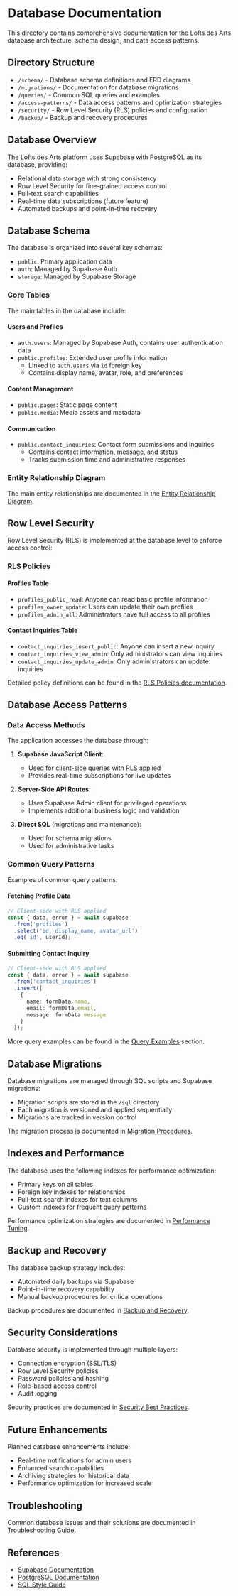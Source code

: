 # Database Documentation

This directory contains comprehensive documentation for the Lofts des Arts database architecture, schema design, and data access patterns.

## Directory Structure

- `/schema/` - Database schema definitions and ERD diagrams
- `/migrations/` - Documentation for database migrations
- `/queries/` - Common SQL queries and examples
- `/access-patterns/` - Data access patterns and optimization strategies
- `/security/` - Row Level Security (RLS) policies and configuration
- `/backup/` - Backup and recovery procedures

## Database Overview

The Lofts des Arts platform uses Supabase with PostgreSQL as its database, providing:

- Relational data storage with strong consistency
- Row Level Security for fine-grained access control
- Full-text search capabilities
- Real-time data subscriptions (future feature)
- Automated backups and point-in-time recovery

## Database Schema

The database is organized into several key schemas:

- `public`: Primary application data
- `auth`: Managed by Supabase Auth
- `storage`: Managed by Supabase Storage

### Core Tables

The main tables in the database include:

#### Users and Profiles

- `auth.users`: Managed by Supabase Auth, contains user authentication data
- `public.profiles`: Extended user profile information
  - Linked to `auth.users` via `id` foreign key
  - Contains display name, avatar, role, and preferences

#### Content Management

- `public.pages`: Static page content
- `public.media`: Media assets and metadata

#### Communication

- `public.contact_inquiries`: Contact form submissions and inquiries
  - Contains contact information, message, and status
  - Tracks submission time and administrative responses

### Entity Relationship Diagram

The main entity relationships are documented in the [Entity Relationship Diagram](./schema/erd.png).

## Row Level Security

Row Level Security (RLS) is implemented at the database level to enforce access control:

### RLS Policies

#### Profiles Table

- `profiles_public_read`: Anyone can read basic profile information
- `profiles_owner_update`: Users can update their own profiles
- `profiles_admin_all`: Administrators have full access to all profiles

#### Contact Inquiries Table

- `contact_inquiries_insert_public`: Anyone can insert a new inquiry
- `contact_inquiries_view_admin`: Only administrators can view inquiries
- `contact_inquiries_update_admin`: Only administrators can update inquiries

Detailed policy definitions can be found in the [RLS Policies documentation](./security/rls-policies.md).

## Database Access Patterns

### Data Access Methods

The application accesses the database through:

1. **Supabase JavaScript Client**:
   - Used for client-side queries with RLS applied
   - Provides real-time subscriptions for live updates

2. **Server-Side API Routes**:
   - Uses Supabase Admin client for privileged operations
   - Implements additional business logic and validation

3. **Direct SQL** (migrations and maintenance):
   - Used for schema migrations
   - Used for administrative tasks

### Common Query Patterns

Examples of common query patterns:

#### Fetching Profile Data

```typescript
// Client-side with RLS applied
const { data, error } = await supabase
  .from('profiles')
  .select('id, display_name, avatar_url')
  .eq('id', userId);
```

#### Submitting Contact Inquiry

```typescript
// Client-side with RLS applied
const { data, error } = await supabase
  .from('contact_inquiries')
  .insert([
    {
      name: formData.name,
      email: formData.email,
      message: formData.message
    }
  ]);
```

More query examples can be found in the [Query Examples](./queries/README.md) section.

## Database Migrations

Database migrations are managed through SQL scripts and Supabase migrations:

- Migration scripts are stored in the `/sql` directory
- Each migration is versioned and applied sequentially
- Migrations are tracked in version control

The migration process is documented in [Migration Procedures](./migrations/README.md).

## Indexes and Performance

The database uses the following indexes for performance optimization:

- Primary keys on all tables
- Foreign key indexes for relationships
- Full-text search indexes for text columns
- Custom indexes for frequent query patterns

Performance optimization strategies are documented in [Performance Tuning](./access-patterns/performance.md).

## Backup and Recovery

The database backup strategy includes:

- Automated daily backups via Supabase
- Point-in-time recovery capability
- Manual backup procedures for critical operations

Backup procedures are documented in [Backup and Recovery](./backup/README.md).

## Security Considerations

Database security is implemented through multiple layers:

- Connection encryption (SSL/TLS)
- Row Level Security policies
- Password policies and hashing
- Role-based access control
- Audit logging

Security practices are documented in [Security Best Practices](./security/README.md).

## Future Enhancements

Planned database enhancements include:

- Real-time notifications for admin users
- Enhanced search capabilities
- Archiving strategies for historical data
- Performance optimization for increased scale

## Troubleshooting

Common database issues and their solutions are documented in [Troubleshooting Guide](./troubleshooting.md).

## References

- [Supabase Documentation](https://supabase.com/docs)
- [PostgreSQL Documentation](https://www.postgresql.org/docs/)
- [SQL Style Guide](./sql-style-guide.md) 